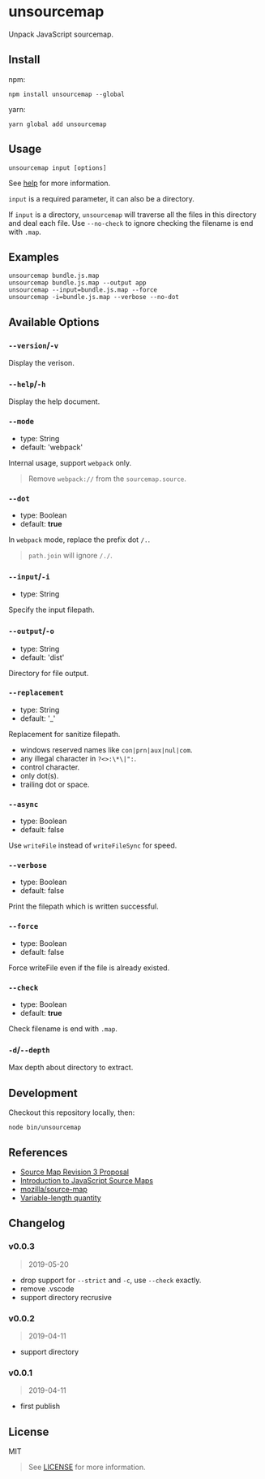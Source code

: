 # unsourcemap

Unpack JavaScript sourcemap.

## Install

npm:

```shell
npm install unsourcemap --global
```

yarn:

```shell
yarn global add unsourcemap
```

## Usage

```shell
unsourcemap input [options]
```

See [help](docs/help) for more information.

`input` is a required parameter, it can also be a directory.

If `input` is a directory, `unsourcemap` will traverse all the files in this directory and deal each file. Use `--no-check` to ignore checking the filename is end with `.map`.

## Examples

```shell
unsourcemap bundle.js.map
unsourcemap bundle.js.map --output app
unsourcemap --input=bundle.js.map --force
unsourcemap -i=bundle.js.map --verbose --no-dot
```

## Available Options

### `--version`/`-v`

Display the verison.

### `--help`/`-h`

Display the help document.

### `--mode`

- type: String
- default: 'webpack'

Internal usage, support `webpack` only.

> Remove `webpack://` from the `sourcemap.source`.

### `--dot`

- type: Boolean
- default: **true**

In `webpack` mode, replace the prefix dot `/.`.

> `path.join` will ignore `/./`.

### `--input`/`-i`

- type: String

Specify the input filepath.

### `--output`/`-o`

- type: String
- default: 'dist'

Directory for file output.

### `--replacement`

- type: String
- default: '_'

Replacement for sanitize filepath.

- windows reserved names like `con|prn|aux|nul|com`.
- any illegal character in `?<>:\*\|":`.
- control character.
- only dot(s).
- trailing dot or space.

### `--async`

- type: Boolean
- default: false

Use `writeFile` instead of `writeFileSync` for speed.

### `--verbose`

- type: Boolean
- default: false

Print the filepath which is written successful.

### `--force`

- type: Boolean
- default: false

Force writeFile even if the file is already existed.

### `--check`

- type: Boolean
- default: **true**

Check filename is end with `.map`.

### `-d`/`--depth`

Max depth about directory to extract.

## Development

Checkout this repository locally, then:

```shell
node bin/unsourcemap
```

## References

- [Source Map Revision 3 Proposal](https://docs.google.com/document/d/1U1RGAehQwRypUTovF1KRlpiOFze0b-_2gc6fAH0KY0k)
- [Introduction to JavaScript Source Maps](https://www.html5rocks.com/en/tutorials/developertools/sourcemaps/)
- [mozilla/source-map](https://github.com/mozilla/source-map)
- [Variable-length quantity](https://en.wikipedia.org/wiki/Variable-length_quantity)

## Changelog

### v0.0.3

> 2019-05-20

- drop support for `--strict` and `-c`, use `--check` exactly.
- remove .vscode
- support directory recrusive

### v0.0.2

> 2019-04-11

- support directory

### v0.0.1

> 2019-04-11

- first publish

## License

MIT

> See [LICENSE](LICENSE) for more information.
